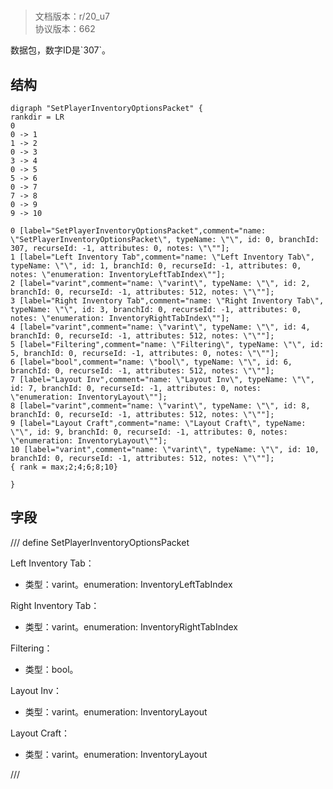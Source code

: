 # <!-- md:samp SetPlayerInventoryOptionsPacket -->

> 文档版本：r/20_u7<br/>协议版本：662

<!-- md:samp SetPlayerInventoryOptionsPacket -->数据包，数字ID是`307`。

## 结构

```viz
digraph "SetPlayerInventoryOptionsPacket" {
rankdir = LR
0
0 -> 1
1 -> 2
0 -> 3
3 -> 4
0 -> 5
5 -> 6
0 -> 7
7 -> 8
0 -> 9
9 -> 10

0 [label="SetPlayerInventoryOptionsPacket",comment="name: \"SetPlayerInventoryOptionsPacket\", typeName: \"\", id: 0, branchId: 307, recurseId: -1, attributes: 0, notes: \"\""];
1 [label="Left Inventory Tab",comment="name: \"Left Inventory Tab\", typeName: \"\", id: 1, branchId: 0, recurseId: -1, attributes: 0, notes: \"enumeration: InventoryLeftTabIndex\""];
2 [label="varint",comment="name: \"varint\", typeName: \"\", id: 2, branchId: 0, recurseId: -1, attributes: 512, notes: \"\""];
3 [label="Right Inventory Tab",comment="name: \"Right Inventory Tab\", typeName: \"\", id: 3, branchId: 0, recurseId: -1, attributes: 0, notes: \"enumeration: InventoryRightTabIndex\""];
4 [label="varint",comment="name: \"varint\", typeName: \"\", id: 4, branchId: 0, recurseId: -1, attributes: 512, notes: \"\""];
5 [label="Filtering",comment="name: \"Filtering\", typeName: \"\", id: 5, branchId: 0, recurseId: -1, attributes: 0, notes: \"\""];
6 [label="bool",comment="name: \"bool\", typeName: \"\", id: 6, branchId: 0, recurseId: -1, attributes: 512, notes: \"\""];
7 [label="Layout Inv",comment="name: \"Layout Inv\", typeName: \"\", id: 7, branchId: 0, recurseId: -1, attributes: 0, notes: \"enumeration: InventoryLayout\""];
8 [label="varint",comment="name: \"varint\", typeName: \"\", id: 8, branchId: 0, recurseId: -1, attributes: 512, notes: \"\""];
9 [label="Layout Craft",comment="name: \"Layout Craft\", typeName: \"\", id: 9, branchId: 0, recurseId: -1, attributes: 0, notes: \"enumeration: InventoryLayout\""];
10 [label="varint",comment="name: \"varint\", typeName: \"\", id: 10, branchId: 0, recurseId: -1, attributes: 512, notes: \"\""];
{ rank = max;2;4;6;8;10}

}

```

## 字段

/// define
SetPlayerInventoryOptionsPacket

Left Inventory Tab：<!-- md:samp varint -->

- 类型：varint。enumeration: InventoryLeftTabIndex

Right Inventory Tab：<!-- md:samp varint -->

- 类型：varint。enumeration: InventoryRightTabIndex

Filtering：<!-- md:samp bool -->

- 类型：bool。

Layout Inv：<!-- md:samp varint -->

- 类型：varint。enumeration: InventoryLayout

Layout Craft：<!-- md:samp varint -->

- 类型：varint。enumeration: InventoryLayout


///

